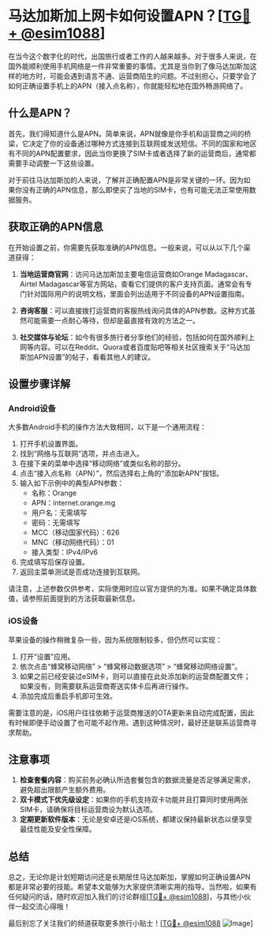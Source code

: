 # 马达加斯加上网卡如何设置APN？[[TG💪+ @esim1088](https://t.me/s/esim1088)]

在当今这个数字化的时代，出国旅行或者工作的人越来越多。对于很多人来说，在国外能顺利使用手机网络是一件非常重要的事情。尤其是当你到了像马达加斯加这样的地方时，可能会遇到语言不通、运营商陌生的问题。不过别担心，只要学会了如何正确设置手机上的APN（接入点名称），你就能轻松地在国外畅游网络了。

## 什么是APN？

首先，我们得知道什么是APN。简单来说，APN就像是你手机和运营商之间的桥梁，它决定了你的设备通过哪种方式连接到互联网或发送短信。不同的国家和地区有不同的APN配置要求，因此当你更换了SIM卡或者选择了新的运营商后，通常都需要手动调整一下这些设置。

对于前往马达加斯加的人来说，了解并正确配置APN是非常关键的一环。因为如果你没有正确的APN信息，那么即使买了当地的SIM卡，也有可能无法正常使用数据服务。

## 获取正确的APN信息

在开始设置之前，你需要先获取准确的APN信息。一般来说，可以从以下几个渠道获得：

1. **当地运营商官网**：访问马达加斯加主要电信运营商如Orange Madagascar、Airtel Madagascar等官方网站，查看它们提供的客户支持页面。通常会有专门针对国际用户的说明文档，里面会列出适用于不同设备的APN设置指南。
   
2. **咨询客服**：可以直接拨打运营商的客服热线询问具体的APN参数。这种方式虽然可能需要一点耐心等待，但却是最直接有效的方法之一。
   
3. **社交媒体与论坛**：如今有很多旅行者分享他们的经验，包括如何在国外顺利上网等内容。可以在Reddit、Quora或者百度贴吧等相关社区搜索关于“马达加斯加APN设置”的帖子，看看其他人的建议。

## 设置步骤详解

### Android设备

大多数Android手机的操作方法大致相同，以下是一个通用流程：

1. 打开手机设置界面。
2. 找到“网络与互联网”选项，并点击进入。
3. 在接下来的菜单中选择“移动网络”或类似名称的部分。
4. 点击“接入点名称（APN）”，然后选择右上角的“添加新APN”按钮。
5. 输入如下示例中的典型APN参数：
   - 名称：Orange
   - APN：internet.orange.mg
   - 用户名：无需填写
   - 密码：无需填写
   - MCC（移动国家代码）：626
   - MNC（移动网络代码）：01
   - 接入类型：IPv4/IPv6
6. 完成填写后保存设置。
7. 返回主菜单测试是否成功连接到互联网。

请注意，上述参数仅供参考，实际使用时应以官方提供的为准。如果不确定具体数值，请参照前面提到的方法获取最新信息。

### iOS设备

苹果设备的操作稍微复杂一些，因为系统限制较多，但仍然可以实现：

1. 打开“设置”应用。
2. 依次点击“蜂窝移动网络” > “蜂窝移动数据选项” > “蜂窝移动网络设置”。
3. 如果之前已经安装过eSIM卡，则可以直接在此处添加新的运营商配置文件；如果没有，则需要联系运营商寄送实体卡后再进行操作。
4. 添加完成后重启手机即可生效。

需要注意的是，iOS用户往往依赖于运营商推送的OTA更新来自动完成配置，因此有时候即便手动设置了也可能不起作用。遇到这种情况时，最好还是联系运营商寻求帮助。

## 注意事项

1. **检查套餐内容**：购买前务必确认所选套餐包含的数据流量是否足够满足需求，避免超出限额产生额外费用。
2. **双卡模式下优先级设定**：如果你的手机支持双卡功能并且打算同时使用两张SIM卡，请确保将目标运营商设为默认选项。
3. **定期更新软件版本**：无论是安卓还是iOS系统，都建议保持最新状态以便享受最佳性能及安全性保障。

## 总结

总之，无论你是计划短期访问还是长期居住马达加斯加，掌握如何正确设置APN都是非常必要的技能。希望本文能够为大家提供清晰实用的指导。当然啦，如果有任何疑问的话，随时欢迎加入我们的讨论群组[[TG💪+ @esim1088](https://t.me/s/esim1088)]，与其他小伙伴一起交流心得哦！

最后别忘了关注我们的频道获取更多旅行小贴士！[[TG💪+ @esim1088](https://t.me/s/esim1088) ![Image](https://i.postimg.cc/4NQfJmqS/Snipaste-2025-05-13-00-14-12.png)]